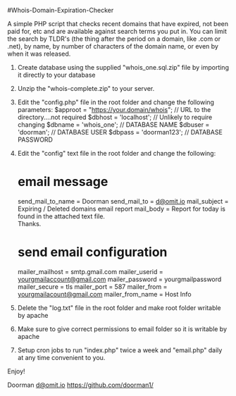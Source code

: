 #Whois-Domain-Expiration-Checker

A simple PHP script that checks recent domains that have expired, not been paid for, etc and are available against search terms you put in. You can limit the search by TLDR's (the thing after the period on a domain, like .com or .net), by name, by number of characters of the domain name, or even by when it was released.


1. Create database using the supplied "whois_one.sql.zip" file by importing it directly to your database
2. Unzip the "whois-complete.zip" to your server.
3. Edit the "config.php" file in the root folder and change the following parameters:
	$approot = "https://your.domain/whois"; // URL to the directory....not required
	$dbhost  = 'localhost';    // Unlikely to require changing
	$dbname  = 'whois_one';    // DATABASE NAME
	$dbuser  = 'doorman';      // DATABASE USER
	$dbpass  = 'doorman123';     // DATABASE PASSWORD 
4. Edit the "config" text file in the root folder and change the following:
	# email message
	send_mail_to_name = Doorman
	send_mail_to = d@omit.io
	mail_subject = Expiring / Deleted domains email report
	mail_body = Report for today is found in the attached text file. <br> Thanks.

	# send email configuration
	mailer_mailhost = smtp.gmail.com
	mailer_userid = yourgmailaccount@gmail.com
	mailer_password = yourgmailpassword
	mailer_secure = tls
	mailer_port = 587
	mailer_from = yourgmailacount@gmail.com
	mailer_from_name = Host Info
5. Delete the "log.txt" file in the root folder and make root folder writable by apache
6. Make sure to give correct permissions to email folder so it is writable by apache
7. Setup cron jobs to run "index.php" twice a week and "email.php" daily at any time convenient to you.


Enjoy!

Doorman
d@omit.io
https://github.com/doorman1/
